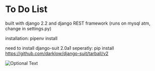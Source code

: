 # To Do List

built with django 2.2 and django REST framework
(runs on mysql atm, change in settings.py)

installation:
pipenv install

need to install django-suit 2.0a1 seperatly:
pip install https://github.com/darklow/django-suit/tarball/v2

![Optional Text](../master/prev.jpg)
